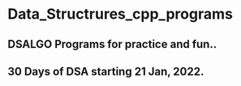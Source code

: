 # Data_Structrures_cpp_programs

## DSALGO Programs for practice and fun..

## 30 Days of DSA starting 21 Jan, 2022.
